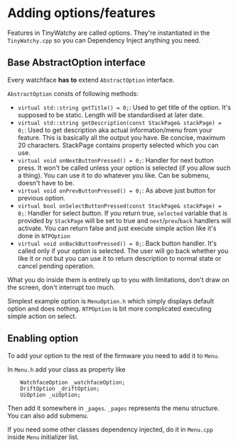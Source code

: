 # Adding options/features

Features in TinyWatchy are called options. They're instantiated in the `TinyWatchy.cpp` so you can Dependency Inject anything you need.

## Base AbstractOption interface

Every watchface **has to** extend `AbstractOption` interface.

`AbstractOption` consts of following methods:

- `virtual std::string getTitle() = 0;`: Used to get title of the option. It's supposed to be static. Length will be standardised at later date.
- `virtual std::string getDescription(const StackPage& stackPage) = 0;`: Used to get description aka actual information/menu from your feature. This is basically all the output you have. Be concise, maximum 20 characters. StackPage contains property selected which you can use.
- `virtual void onNextButtonPressed() = 0;`: Handler for next button press. It won't be called unless your option is selected (if you allow such a thing). You can use it to do whatever you like. Can be submenu, doesn't have to be.
- `virtual void onPrevButtonPressed() = 0;`: As above just button for previous option.
- `virtual bool onSelectButtonPressed(const StackPage& stackPage) = 0;`: Handler for select button. If you return true, `selected` variable that is provided by `StackPage` will be set to true and `next`/`prev`/`back` handlers will activate. You can return false and just execute simple action like it's done in `NTPOption`
- `virtual void onBackButtonPressed() = 0;`: Back button handler. It's called only if your option is selected. The user will go back whether you like it or not but you can use it to return description to normal state or cancel pending operation.

What you do inside them is entirely up to you with limitations, don't draw on the screen, don't interrupt too much.

Simplest example option is `MenuOption.h` which simply displays default option and does nothing. `NTPOption` is bit more complicated executing simple action on select. 

## Enabling option

To add your option to the rest of the firmware you need to add it to `Menu`. 

In `Menu.h` add your class as property like 
```
    WatchfaceOption _watchfaceOption;
    DriftOption _driftOption;
    UiOption _uiOption;
```
Then add it somewhere in `_pages`. `_pages` represents the menu structure. You can also add submenu.

If you need some other classes dependency injected, do it in `Menu.cpp` inside `Menu` initializer list.
